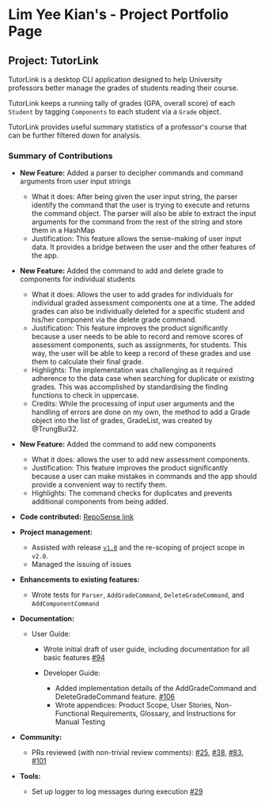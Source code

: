 # Lim Yee Kian's - Project Portfolio Page


## Project: TutorLink
TutorLink is a desktop CLI application designed to help
University professors better manage the grades of students
reading their course.

TutorLink keeps a running tally of grades (GPA, overall score) of each
`Student` by tagging `Components` to each student via a `Grade` object.

TutorLink provides useful summary statistics of a professor's course that
can be further filtered down for analysis.

### Summary of Contributions

- **New Feature:** Added a parser to decipher commands and command arguments from user input strings
    - What it does: After being given the user input string, the parser identify the command that the user is trying to execute and returns the command object. The parser will also be able to extract the input arguments for the command from the rest of the string and store them in a HashMap
    - Justification: This feature allows the sense-making of user input data. It provides a bridge between the user and the other features of the app.


- **New Feature:** Added the command to add and delete grade to components for individual students
    - What it does: Allows the user to add grades for individuals for individual graded assessment components one at a time. The added grades can also be individually deleted for a specific student and his/her component via the delete grade command.
    - Justification: This feature improves the product significantly because a user needs to be able to record and remove scores of assessment components, such as assignments, for students. This way, the user will be able to keep a record of these grades and use them to calculate their final grade. 
    - Highlights: The implementation was challenging as it required adherence to the data case when searching for duplicate or existing grades. This was accomplished by standardising the finding functions to check in uppercase.
    - Credits: While the processing of input user arguments and the handling of errors are done on my own, the method to add a Grade object into the list of grades, GradeList, was created by @TrungBui32.


- **New Feature:** Added the command to add new components
    - What it does: allows the user to add new assessment components.
    - Justification: This feature improves the product significantly because a user can make mistakes in commands and the app should provide a convenient way to rectify them.
    - Highlights: The command checks for duplicates and prevents additional components from being added.


- **Code contributed:** [RepoSense link](https://nus-cs2113-ay2425s1.github.io/tp-dashboard/?search=yeekian&breakdown=true&sort=groupTitle%20dsc&sortWithin=title&since=2024-09-20&timeframe=commit&mergegroup=&groupSelect=groupByRepos&checkedFileTypes=docs~functional-code~test-code~other)


- **Project management:**
  - Assisted with release [`v1.0`](https://github.com/AY2425S1-CS2113-W13-4/tp/releases/tag/v1.0) and the
    re-scoping of project scope in `v2.0`.
  - Managed the issuing of issues


- **Enhancements to existing features:**
  - Wrote tests for `Parser`, `AddGradeCommand`, `DeleteGradeCommand`, and `AddComponentCommand`


- **Documentation:** 
  - User Guide:
    - Wrote initial draft of user guide, including documentation for all basic features [#94](https://github.com/AY2425S1-CS2113-W13-4/tp/pull/94)

    - Developer Guide:
      - Added implementation details of the AddGradeCommand and DeleteGradeCommand feature. [#106](https://github.com/AY2425S1-CS2113-W13-4/tp/pull/106)
      - Wrote appendices: Product Scope, User Stories, Non-Functional Requirements, Glossary, and Instructions for Manual Testing


- **Community:**
  - PRs reviewed (with non-trivial review comments): [#25](https://github.com/AY2425S1-CS2113-W13-4/tp/pull/25), [#38](https://github.com/AY2425S1-CS2113-W13-4/tp/pull/38), [#83](https://github.com/AY2425S1-CS2113-W13-4/tp/pull/83), [#101](https://github.com/AY2425S1-CS2113-W13-4/tp/pull/101)


- **Tools:**
  - Set up logger to log messages during execution [#29](https://github.com/AY2425S1-CS2113-W13-4/tp/pull/29)
